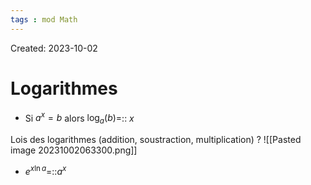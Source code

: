 ```yaml
---
tags : mod Math
---
```

Created: 2023-10-02
# Logarithmes
- Si $a^{x}=b$ alors $\log_{a}(b)=$:: $x$
<!--SR:!2023-11-10,3,268-->

Lois des logarithmes (addition, soustraction, multiplication)
?
![[Pasted image 20231002063300.png]]

- $e^{x\ln a}$=::$a^{x}$
<!--SR:!2023-11-22,12,250-->

